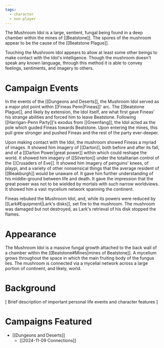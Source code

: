 ```yaml
---
tags:
  - character
  - non-player
---
```

The Mushroom Idol is a large, sentient, fungal being found in a deep chamber within the mines of [[Beatstone]]. The spores of the mushroom appear to be the cause of the [[Beatstone Plague]].

Touching the Mushroom Idol appears to allow at least some other beings to make contact with the Idol's intelligence. Though the mushroom doesn't speak any known language, through this method it is able to convey feelings, sentiments, and imagery to others.

# Campaign Events

In the events of the [[Dungeons and Deserts]], the Mushroom Idol served as a major plot point within [[Fineas Penn|Fineas]]' arc. The [[Beatstone Plague]], and likely by extension, the Idol itself, are what first gave Fineas' his strange abilities and forced him to leave Beatstone. Following [[Harrigan-Penn Party]]'s exodus from [[Greenfang]], the Idol acted as the pole which guided Fineas towards Beatstone. Upon entering the mines, this pull grew stronger and pushed Fineas and the rest of the party ever-deeper.

Upon making contact with the Idol, the mushroom showed Fineas a myriad of images. It showed him imagery of [[Darton]], both before and after its fall, and of a [[Darton Power|great power]] within which could reshape the world. It showed him imagery of [[Silverton]] under the totalitarian control of the [[Crusaders of Eve]]. It showed him imagery of penguins' knees, of playpi, and a variety of other nonsensical things that the average resident of [[Bleakburgh]] would be unaware of. It gave him further understanding of his middle-ground between life and death. It gave the impression that the great power was not to be wielded by mortals with such narrow worldviews. It showed him a vast mycelium network spanning the continent.

Fineas rebuked the Mushroom Idol, and, while its powers were reduced by [[Lark#Equipment|Lark's disks]], set fire to the mushroom. The mushroom was damaged but not destroyed, as Lark's retrieval of his disk stopped the flames.

# Appearance

The Mushroom Idol is a massive fungal growth attached to the back wall of a chamber within the [[Beatstone#Mines|mines of Beatstone]]. A mycelium grows throughout the space in which the main fruiting body of the fungus lies. The mushroom is connected via a mycelial network across a large portion of continent, and likely, world.
# Background

\[ Brief description of important personal life events and character features ]

# Campaigns Featured

- [[Dungeons and Deserts]]
	- [[2024-11-09 Connections]]